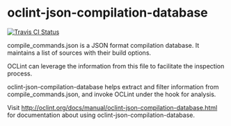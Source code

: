 # oclint-json-compilation-database

[![Travis CI Status](https://api.travis-ci.org/oclint/oclint-json-compilation-database.svg?branch=master)](https://travis-ci.org/oclint/oclint-json-compilation-database)

compile_commands.json is a JSON format compilation database. It maintains a list
of sources with their build options.

OCLint can leverage the information from this file to facilitate the inspection
process.

oclint-json-compilation-database helps extract and filter information from
compile_commands.json, and invoke OCLint under the hook for analysis.

Visit http://oclint.org/docs/manual/oclint-json-compilation-database.html
for documentation about using oclint-json-compilation-database.
